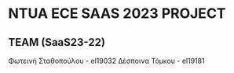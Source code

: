 # NTUA ECE SAAS 2023 PROJECT
  
## TEAM (SaaS23-22)
  
  
Φωτεινή Σταθοπούλου - el19032
Δέσποινα Τόμκου - el19181
  
  
